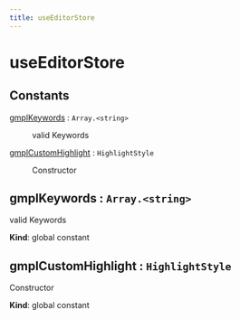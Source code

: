 ```yaml
---
title: useEditorStore
---
```


# useEditorStore

## Constants

<dl>
<dt><a href="#gmplKeywords">gmplKeywords</a> : <code>Array.&lt;string&gt;</code></dt>
<dd><p>valid Keywords</p>
</dd>
<dt><a href="#gmplCustomHighlight">gmplCustomHighlight</a> : <code>HighlightStyle</code></dt>
<dd><p>Constructor</p>
</dd>
</dl>

<a name="gmplKeywords"></a>

## gmplKeywords : <code>Array.&lt;string&gt;</code>
valid Keywords

**Kind**: global constant  
<a name="gmplCustomHighlight"></a>

## gmplCustomHighlight : <code>HighlightStyle</code>
Constructor

**Kind**: global constant  
